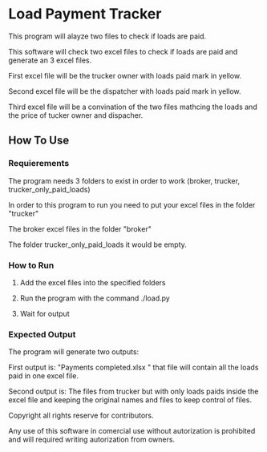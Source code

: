 # Load Payment Tracker
This program will alayze two files to check if loads are paid.

This software will check two excel files to check if loads are paid and generate an 3 excel files.

First excel file will be the trucker owner with loads paid mark in yellow.

Second excel file will be the dispatcher with loads paid mark in yellow.

Third excel file will be a convination of the two files mathcing the loads and the price of tucker owner and dispacher.

## How To Use 

### Requierements

The program needs 3 folders to exist in order to work  (broker, trucker, trucker_only_paid_loads)

In order to this program to run you need to put your excel files in the folder "trucker"

The broker excel files in the folder "broker"

The folder trucker_only_paid_loads it would be empty.


### How to Run

1. Add the excel files into the specified folders 

2. Run the program with the command ./load.py

3. Wait for output 


### Expected Output

The program will generate two outputs:

First output is: "Payments completed.xlsx " that file will contain all the loads paid in one excel file. 

Second output is: The files from trucker but with only loads paids inside the excel file and keeping the original names and files  to keep control of files.




Copyright all rights reserve for contributors.

Any use of this software in comercial use without autorization is prohibited and will required writing autorization from owners.
